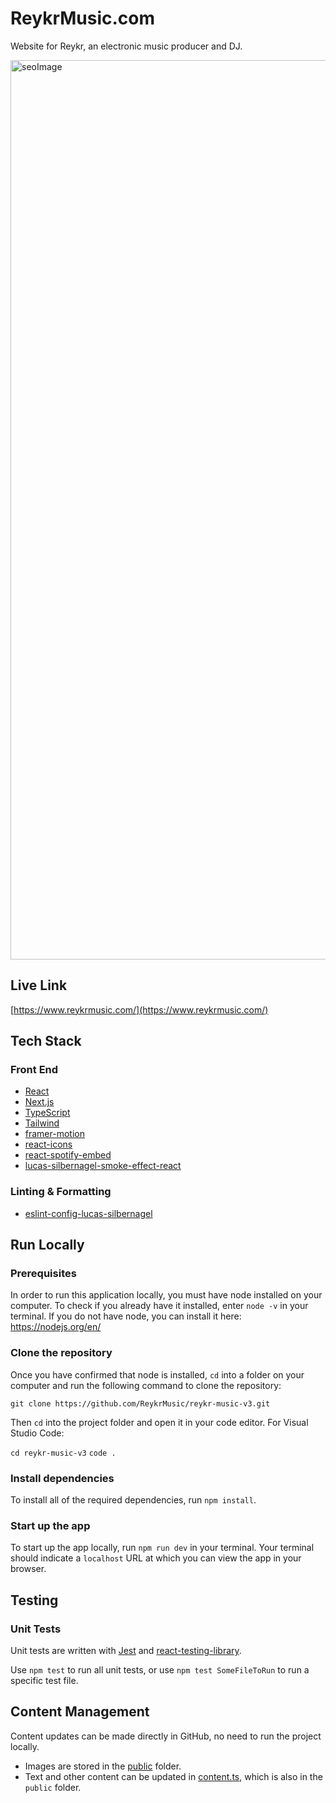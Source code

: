 # ReykrMusic.com

Website for Reykr, an electronic music producer and DJ.

<img width="1439" alt="seoImage" src="https://github.com/ReykrMusic/reykr-music-v3/assets/57023164/eb641b0a-7b5f-4e1a-9eb8-bac430c6d3d7">

## Live Link

[https://www.reykrmusic.com/](https://www.reykrmusic.com/)

## Tech Stack

### Front End

- [React](https://reactjs.org/)
- [Next.js](https://nextjs.org/)
- [TypeScript](https://www.typescriptlang.org/)
- [Tailwind](https://tailwindcss.com/)
- [framer-motion](https://www.npmjs.com/package/framer-motion)
- [react-icons](https://www.npmjs.com/package/react-icons)
- [react-spotify-embed](https://www.npmjs.com/package/react-spotify-embed)
- [lucas-silbernagel-smoke-effect-react](https://www.npmjs.com/package/lucas-silbernagel-smoke-effect-react)

### Linting & Formatting

- [eslint-config-lucas-silbernagel](https://www.npmjs.com/package/eslint-config-lucas-silbernagel)

## Run Locally

### Prerequisites

In order to run this application locally, you must have node installed on your computer. To check if you already have it installed, enter `node -v` in your terminal. If you do not have node, you can install it here: https://nodejs.org/en/

### Clone the repository

Once you have confirmed that node is installed, `cd` into a folder on your computer and run the following command to clone the repository:

`git clone https://github.com/ReykrMusic/reykr-music-v3.git`

Then `cd` into the project folder and open it in your code editor. For Visual Studio Code:

`cd reykr-music-v3`
`code .`

### Install dependencies

To install all of the required dependencies, run `npm install`.

### Start up the app

To start up the app locally, run `npm run dev` in your terminal. Your terminal should indicate a `localhost` URL at which you can view the app in your browser.

## Testing

### Unit Tests

Unit tests are written with [Jest](https://jestjs.io/) and [react-testing-library](https://testing-library.com/).

Use `npm test` to run all unit tests, or use `npm test SomeFileToRun` to run a specific test file.

## Content Management

Content updates can be made directly in GitHub, no need to run the project locally.

- Images are stored in the [public](https://github.com/ReykrMusic/reykr-music-v3/tree/main/public) folder.
- Text and other content can be updated in [content.ts](https://github.com/ReykrMusic/reykr-music-v3/blob/main/public/content.ts), which is also in the `public` folder.
